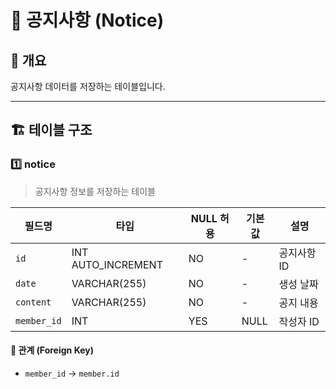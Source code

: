 # 📂 공지사항 (Notice)

## 📖 개요
공지사항 데이터를 저장하는 테이블입니다.

---

## 🏗️ 테이블 구조

### 1️⃣ notice
> 공지사항 정보를 저장하는 테이블

| 필드명         | 타입             | NULL 허용 | 기본값   | 설명 |
|-------------|-----------------|----------|---------|------|
| `id`        | INT AUTO_INCREMENT | NO       | -       | 공지사항 ID |
| `date`      | VARCHAR(255)    | NO       | -       | 생성 날짜 |
| `content`   | VARCHAR(255)    | NO       | -       | 공지 내용 |
| `member_id` | INT             | YES      | NULL    | 작성자 ID |

#### 🔗 관계 (Foreign Key)
- `member_id` → `member.id`
